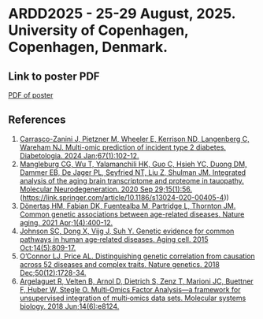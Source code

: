 # ARDD2025 - 25-29 August, 2025. University of Copenhagen, Copenhagen, Denmark.

## Link to poster PDF
[PDF of poster](https://krishnaxamin.github.io/conferences/pdfs/ARDD2025_poster_no46_KrishnaAmin.pdf)

## References
1. [Carrasco-Zanini J, Pietzner M, Wheeler E, Kerrison ND, Langenberg C, Wareham NJ. Multi-omic prediction of incident type 2 diabetes. Diabetologia. 2024 Jan;67(1):102-12.](https://link.springer.com/article/10.1007/s00125-023-06027-x)
2. [Mangleburg CG, Wu T, Yalamanchili HK, Guo C, Hsieh YC, Duong DM, Dammer EB, De Jager PL, Seyfried NT, Liu Z, Shulman JM. Integrated analysis of the aging brain transcriptome and proteome in tauopathy. Molecular Neurodegeneration. 2020 Sep 29;15(1):56.]([https://pmc.ncbi.nlm.nih.gov/articles/PMC8637132/)(https://link.springer.com/article/10.1186/s13024-020-00405-4))
3. [Dönertaş HM, Fabian DK, Fuentealba M, Partridge L, Thornton JM. Common genetic associations between age-related diseases. Nature aging. 2021 Apr;1(4):400-12.](https://www.nature.com/articles/s43587-021-00051-5)
4. [Johnson SC, Dong X, Vijg J, Suh Y. Genetic evidence for common pathways in human age‐related diseases. Aging cell. 2015 Oct;14(5):809-17.](https://onlinelibrary.wiley.com/doi/full/10.1111/acel.12362)
5. [O’Connor LJ, Price AL. Distinguishing genetic correlation from causation across 52 diseases and complex traits. Nature genetics. 2018 Dec;50(12):1728-34.](https://www.nature.com/articles/s41588-018-0255-0)
6. [Argelaguet R, Velten B, Arnol D, Dietrich S, Zenz T, Marioni JC, Buettner F, Huber W, Stegle O. Multi‐Omics Factor Analysis—a framework for unsupervised integration of multi‐omics data sets. Molecular systems biology. 2018 Jun;14(6):e8124.](https://www.embopress.org/doi/full/10.15252/msb.20178124)  
